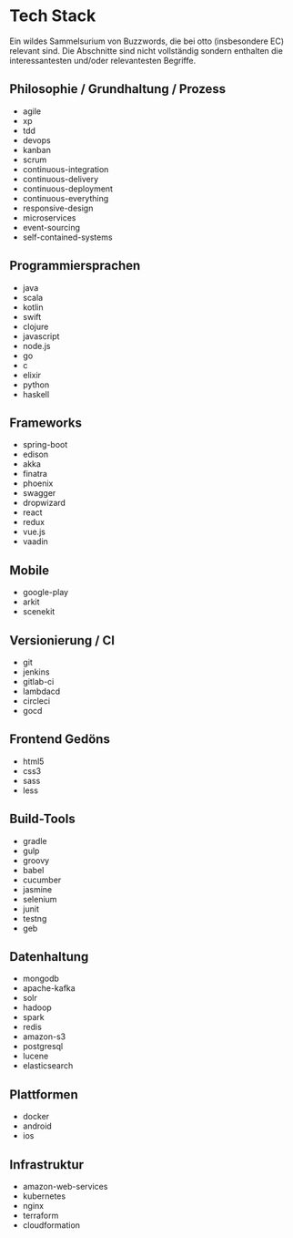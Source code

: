 # Tech Stack
Ein wildes Sammelsurium von Buzzwords, die bei otto (insbesondere EC) relevant sind.
Die Abschnitte sind nicht vollständig sondern enthalten die interessantesten
und/oder relevantesten Begriffe.

## Philosophie / Grundhaltung / Prozess
* agile
* xp
* tdd
* devops
* kanban
* scrum
* continuous-integration
* continuous-delivery
* continuous-deployment
* continuous-everything
* responsive-design
* microservices
* event-sourcing
* self-contained-systems

## Programmiersprachen
* java
* scala
* kotlin
* swift
* clojure
* javascript
* node.js
* go
* c
* elixir
* python
* haskell

## Frameworks
* spring-boot
* edison
* akka
* finatra
* phoenix
* swagger
* dropwizard
* react
* redux
* vue.js
* vaadin

## Mobile
* google-play
* arkit
* scenekit

## Versionierung / CI
* git
* jenkins
* gitlab-ci
* lambdacd
* circleci
* gocd

## Frontend Gedöns
* html5
* css3
* sass
* less

## Build-Tools
* gradle
* gulp
* groovy
* babel
* cucumber
* jasmine
* selenium
* junit
* testng
* geb

## Datenhaltung
* mongodb
* apache-kafka
* solr
* hadoop
* spark
* redis
* amazon-s3
* postgresql
* lucene
* elasticsearch

## Plattformen
* docker
* android
* ios

## Infrastruktur
* amazon-web-services
* kubernetes
* nginx
* terraform
* cloudformation
